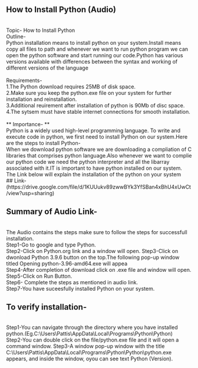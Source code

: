 ## How to Install Python (Audio)
<br>
Topic- How to Install Python<br>
Outline-
<br>
Python installation means to install python on your system.Install means copy all files to path and whenever we want to run python program we can open the python software and start running our code.Python has various versions available with differences between the syntax and working of different versions of the language
<br><br>
Requirements-<br>
1.The Python download requires 25MB of disk space.<br>
2.Make sure you keep the python.exe file on your system for further installation and reinstallation.<br>
3.Additional reuirement after installation of python is 90Mb of disc space.<br>
4.The sytsem must have stable internet connections for smooth installation.<br><br>
** Importance- **
<br>
Python is a widely used high-level programming language. To write and execute code in python, we first need to install Python on our system.Here are the steps to install Python-<br>
When we download python software we are downloading a compliation of C libraries that comprises python language.Also whenever we want to complie our python code we need the python interpreter and all the libarray associated with it.IT is important to have python installed on our system.
The Link below will explain the installation of the python on your system<br>
## Link-
(https://drive.google.com/file/d/1KUUukv89zwwBYk3YfSBan4xBhU4xUwCt/view?usp=sharing)
<br>

## Summary of Audio Link-
<br>
The Audio contains the steps make sure to follow the steps for successfull installation.<br>
Step1-Go to google and type Python.<br>
Step2-Click on Python.org link and a window will open.<bt>
Step3-Click on dwonload Python 3.9.6 button on the top.The following pop-up window titled Opening python-3.96-amd64.exe will appea<br>
Step4-After completion of download click on .exe file and window will open.<br>
Step5-Click on Run Button.<br>
Step6- Complete the steps as mentioned in audio link.<br>
Step7-You have suceesfully installed Python on your system.<br>

## To verify installation-
<br>
Step1-You can navigate through the directory where you have installed python.(Eg.C:\Users\Pattis\AppData\Local\Programs\Python\Python)<br>
Step2-You can double click on the file/python.exe file and it will open a command window.
Step3-A window pop-up window with the title C:\Users\Pattis\AppData\Local\Programs\Python\Python\python.exe appears, and inside the window, oyou can see text Python (Version).
